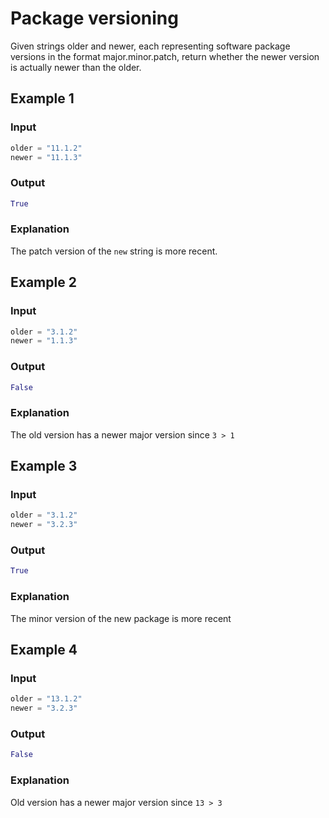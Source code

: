 # Package versioning

Given strings older and newer, each representing software package versions in the format major.minor.patch, return whether the newer version is actually newer than the older.

## Example 1

### Input

```python
older = "11.1.2"
newer = "11.1.3"
```

### Output

```python
True
```

### Explanation

The patch version of the `new` string is more recent.

## Example 2

### Input

```python
older = "3.1.2"
newer = "1.1.3"
```

### Output

```python
False
```

### Explanation

The old version has a newer major version since `3 > 1`

## Example 3

### Input

```python
older = "3.1.2"
newer = "3.2.3"
```

### Output

```python
True
```

### Explanation

The minor version of the new package is more recent

## Example 4

### Input

```python
older = "13.1.2"
newer = "3.2.3"
```

### Output

```python
False
```

### Explanation

Old version has a newer major version since `13 > 3`
